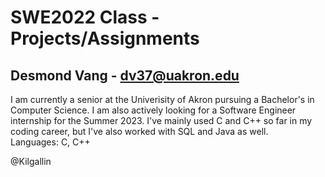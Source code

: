 # SWE2022 Class - Projects/Assignments
## Desmond Vang - dv37@uakron.edu

I am currently a senior at the Univerisity of Akron pursuing a Bachelor's in Computer Science.
I am also actively looking for a Software Engineer internship for the Summer 2023. 
I've mainly used C and C++ so far in my coding career, but I've also worked with SQL and Java as well.\
Languages: C, C++

@Kilgallin
